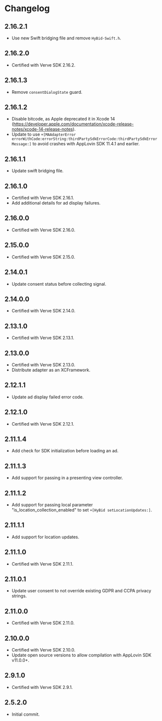 # Changelog

## 2.16.2.1
* Use new Swift bridging file and remove `HyBid-Swift.h`.

## 2.16.2.0
* Certified with Verve SDK 2.16.2.

## 2.16.1.3
* Remove `consentDialogState` guard.

## 2.16.1.2
* Disable bitcode, as Apple deprecated it in Xcode 14 (https://developer.apple.com/documentation/xcode-release-notes/xcode-14-release-notes).
* Update to use `+[MAAdapterError errorWithCode:errorString:thirdPartySdkErrorCode:thirdPartySdkErrorMessage:]` to avoid crashes with AppLovin SDK 11.4.1 and earlier.

## 2.16.1.1
* Update swift bridging file.

## 2.16.1.0
* Certified with Verve SDK 2.16.1.
* Add additional details for ad display failures. 

## 2.16.0.0
* Certified with Verve SDK 2.16.0.

## 2.15.0.0
* Certified with Verve SDK 2.15.0.

## 2.14.0.1
* Update consent status before collecting signal.

## 2.14.0.0
* Certified with Verve SDK 2.14.0.

## 2.13.1.0
* Certified with Verve SDK 2.13.1.

## 2.13.0.0
* Certified with Verve SDK 2.13.0.
* Distribute adapter as an XCFramework.

## 2.12.1.1
* Update ad display failed error code.

## 2.12.1.0
* Certified with Verve SDK 2.12.1.

## 2.11.1.4
* Add check for SDK initialization before loading an ad.

## 2.11.1.3
* Add support for passing in a presenting view controller.

## 2.11.1.2
* Add support for passing local parameter "is_location_collection_enabled" to set `+[HyBid setLocationUpdates:]`.

## 2.11.1.1
* Add support for location updates.

## 2.11.1.0
* Certified with Verve SDK 2.11.1.

## 2.11.0.1
* Update user consent to not override existing GDPR and CCPA privacy strings.

## 2.11.0.0
* Certified with Verve SDK 2.11.0.

## 2.10.0.0
* Certified with Verve SDK 2.10.0.
* Update open source versions to allow compilation with AppLovin SDK v11.0.0+.

## 2.9.1.0
* Certified with Verve SDK 2.9.1.

## 2.5.2.0
* Initial commit.
